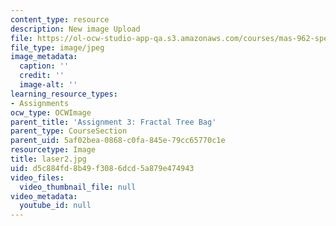 ```yaml
---
content_type: resource
description: New image Upload
file: https://ol-ocw-studio-app-qa.s3.amazonaws.com/courses/mas-962-special-topics-new-textiles-spring-2010/d5c884fd8b49f3086dcd5a879e474943_laser2.jpg
file_type: image/jpeg
image_metadata:
  caption: ''
  credit: ''
  image-alt: ''
learning_resource_types:
- Assignments
ocw_type: OCWImage
parent_title: 'Assignment 3: Fractal Tree Bag'
parent_type: CourseSection
parent_uid: 5af02bea-0868-c0fa-845e-79cc65770c1e
resourcetype: Image
title: laser2.jpg
uid: d5c884fd-8b49-f308-6dcd-5a879e474943
video_files:
  video_thumbnail_file: null
video_metadata:
  youtube_id: null
---
```

